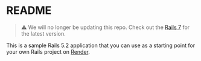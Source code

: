 # README

> :warning: We will no longer be updating this repo. Check out the [Rails 7](https://github.com/render-examples/rails-7) for the latest version.

This is a sample Rails 5.2 application that you can use as a starting point for your own
Rails project on [Render](https://render.com).
